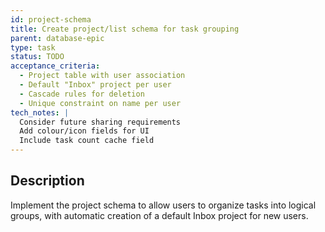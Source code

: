 ```yaml
---
id: project-schema
title: Create project/list schema for task grouping
parent: database-epic
type: task
status: TODO
acceptance_criteria:
  - Project table with user association
  - Default "Inbox" project per user
  - Cascade rules for deletion
  - Unique constraint on name per user
tech_notes: |
  Consider future sharing requirements
  Add colour/icon fields for UI
  Include task count cache field
---
```


## Description

Implement the project schema to allow users to organize tasks into logical groups, with automatic creation of a default Inbox project for new users.